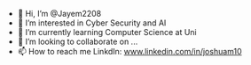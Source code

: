 - 👋 Hi, I’m @Jayem2208
- 👀 I’m interested in Cyber Security and AI
- 🌱 I’m currently learning Computer Science at Uni
- 💞️ I’m looking to collaborate on ...
- 📫 How to reach me LinkdIn: www.linkedin.com/in/joshuam10

<!---
Jayem2208/Jayem2208 is a ✨ special ✨ repository because its `README.md` (this file) appears on your GitHub profile.
You can click the Preview link to take a look at your changes.
--->
